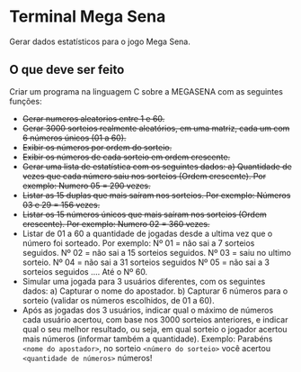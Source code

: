 # Terminal Mega Sena

Gerar dados estatísticos para o jogo Mega Sena.

## O que deve ser feito

Criar um programa na linguagem C sobre a MEGASENA com as seguintes funções:

* ~~Gerar numeros aleatorios entre 1 e 60.~~
* ~~Gerar 3000 sorteios realmente aleatórios, em uma matriz, cada um com 6 números únicos (01 a 60).~~
* ~~Exibir os números por ordem do sorteio.~~
* ~~Exibir os números de cada sorteio em ordem crescente.~~
* ~~Gerar uma lista de estatística com os seguintes dados: a) Quantidade de vezes que cada número saiu nos sorteios (Ordem crescente). Por exemplo: Numero 05 = 290 vezes.~~
* ~~Listar as 15 duplas que mais saíram nos sorteios. Por exemplo: Números 03 e 29 = 156 vezes.~~
* ~~Listar os 15 números únicos que mais saíram nos sorteios (Ordem crescente). Por exemplo: Numero 02 = 360 vezes.~~
* Listar de 01 a 60 a quantidade de jogadas desde a ultima vez que o número foi sorteado. Por exemplo: Nº 01 = não sai a 7 sorteios seguidos. Nº 02 = não sai a 15 sorteios seguidos. Nº 03 = saiu no ultimo sorteio. Nº 04 = não sai a 31 sorteios seguidos Nº 05 = não sai a 3 sorteios seguidos .... Até o Nº 60.
* Simular uma jogada para 3 usuários diferentes, com os seguintes dados: a) Capturar o nome do apostador. b) Capturar 6 números para o sorteio (validar os números escolhidos, de 01 a 60).
* Após as jogadas dos 3 usuários, indicar qual o máximo de números cada usuário acertou, com base nos 3000 sorteios anteriores, e indicar qual o seu melhor resultado, ou seja, em qual sorteio o jogador acertou mais números (informar também a quantidade). Exemplo: Parabéns `<nome do apostador>`, no sorteio `<número do sorteio>` você acertou `<quantidade de números>` números!